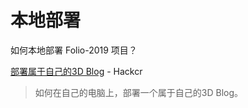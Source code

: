 # 本地部署

如何本地部署 Folio-2019 项目？

[部署属于自己的3D Blog](https://blog.muzilix.cn/posts/f8b869fa.html) - Hackcr
> 如何在自己的电脑上，部署一个属于自己的3D Blog。  